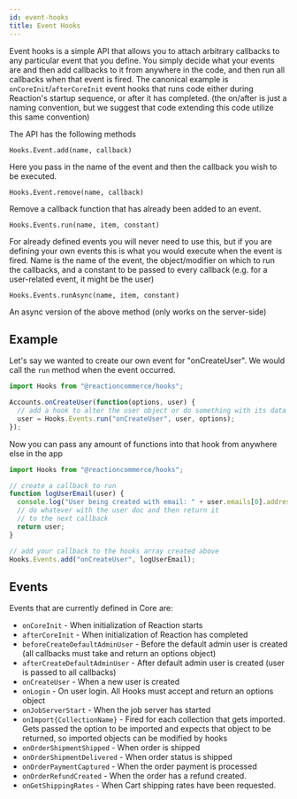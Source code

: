 ```yaml
---
id: event-hooks
title: Event Hooks
---
```

    
Event hooks is a simple API that allows you to attach arbitrary callbacks to any particular event that you define. You simply
decide what your events are and then add callbacks to it from anywhere in the code, and then run all callbacks when that event
is fired. The canonical example is `onCoreInit`/`afterCoreInit` event hooks that runs code either during Reaction's
startup sequence, or after it has completed. (the on/after is just a naming convention, but we suggest that code extending
this code utilize this same convention)

The API has the following methods

`Hooks.Event.add(name, callback)`

Here you pass in the name of the event and then the callback you wish to be executed.

`Hooks.Event.remove(name, callback)`

Remove a callback function that has already been added to an event.

`Hooks.Events.run(name, item, constant)`

For already defined events you will never need to use this, but if you are defining your own events this is what you
would execute when the event is fired. Name is the name of the event, the object/modifier on which to run the callbacks,
and a constant to be passed to every callback (e.g. for a user-related event, it might be the user)

`Hooks.Events.runAsync(name, item, constant)`

An async version of the above method (only works on the server-side)

## Example

Let's say we wanted to create our own event for "onCreateUser". We would call the `run` method when the event occurred.

```js
import Hooks from "@reactioncommerce/hooks";

Accounts.onCreateUser(function(options, user) {
  // add a hook to alter the user object or do something with its data
  user = Hooks.Events.run("onCreateUser", user, options);
});
```

Now you can pass any amount of functions into that hook from anywhere else in the app

```js
import Hooks from "@reactioncommerce/hooks";

// create a callback to run
function logUserEmail(user) {
  console.log("User being created with email: " + user.emails[0].address);
  // do whatever with the user doc and then return it
  // to the next callback
  return user;
}

// add your callback to the hooks array created above
Hooks.Events.add("onCreateUser", logUserEmail);
```

## Events

Events that are currently defined in Core are:

- `onCoreInit` - When initialization of Reaction starts
- `afterCoreInit` - When initialization of Reaction has completed
- `beforeCreateDefaultAdminUser` - Before the default admin user is created (all callbacks must take and return an options object)
- `afterCreateDefaultAdminUser` - After default admin user is created (user is passed to all callbacks)
- `onCreateUser` - When a new user is created
- `onLogin` - On user login. All Hooks must accept and return an options object
- `onJobServerStart` - When the job server has started
- `onImport{CollectionName}` - Fired for each collection that gets imported. Gets passed the option to be imported and expects that object to be returned, so imported objects can be modified by hooks
- `onOrderShipmentShipped` - When order is shipped
- `onOrderShipmentDelivered` - When order status is shipped
- `onOrderPaymentCaptured` - When the order payment is processed
- `onOrderRefundCreated` - When the order has a refund created.
- `onGetShippingRates` - When Cart shipping rates have been requested.
